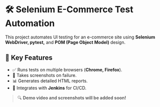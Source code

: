 # 🛠 Selenium E-Commerce Test Automation
This project automates UI testing for an e-commerce site using **Selenium WebDriver, pytest,** and **POM (Page Object Model)** design.

## 🚀 Key Features
- ✅ Runs tests on multiple browsers (**Chrome, Firefox**).  
- 📸 Takes screenshots on failure.  
- 📊 Generates detailed HTML reports.  
- 🔄 Integrates with **Jenkins** for CI/CD.  

> 🔍 **Demo video and screenshots will be added soon!**

